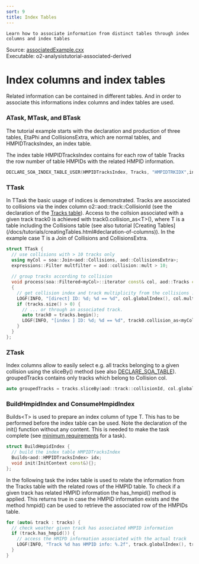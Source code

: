 ```yaml
---
sort: 9
title: Index Tables
---
```


```goal
Learn how to associate information from distinct tables through index columns and index tables
```

<div style="margin-bottom:5mm">
  Source: <a href="https://github.com/pbuehler/documentation/blob/main/docs/tutorials/code/" target="_blank">associatedExample.cxx</a><br>
  Executable: o2-analysistutorial-associated-derived
</div>

# Index columns and index tables

Related information can be contained in different tables. And in order to associate this informations index columns and index tables are used.

<a name="atask"></a>
### ATask, MTask, and BTask

The tutorial example starts with the declaration and production of three tables, EtaPhi and CollisionsExtra, which are normal tables, and HMPIDTracksIndex, an index table.

The index table HMPIDTracksIndex contains for each row of table Tracks the row number  of table HMPIDs with the related HMPID information.


```cpp
DECLARE_SOA_INDEX_TABLE_USER(HMPIDTracksIndex, Tracks, "HMPIDTRKIDX",indices::HMPIDId);
```

<a name="ttask"></a>
### TTask

In TTask the basic usage of indices is demonstrated. Tracks are associated to
collisions via the index column o2::aod::track::CollisionId (see the declaration
of the [Tracks
table](/docs/framework/datamodel.html#list-of-tables-defined-in-the-ao2d-data-files)).
Access to the collsion associated with a given track track0 is achieved with
track0.collision_as&lt;T&gt;(), where T is a table including the Collisions
table (see also tutorial [Creating Tables]
(/docs/tutorials/creatingTables.html#declaration-of-columns)).
In the example case T is a Join of Collisions and CollisionsExtra.

```cpp
struct TTask {
  // use collisions with > 10 tracks only
  using myCol = soa::Join<aod::Collisions, aod::CollisionsExtra>;
  expressions::Filter multfilter = aod::collision::mult > 10;
  
  // group tracks according to collision
  void process(soa::Filtered<myCol>::iterator const& col, aod::Tracks const& tracks)
  {
    // get collision index and track multiplicity from the collisions ...
    LOGF(INFO, "[direct] ID: %d; %d == %d", col.globalIndex(), col.mult(), tracks.size());
    if (tracks.size() > 0) {
      // ... or through an associated track.
      auto track0 = tracks.begin();
      LOGF(INFO, "[index ] ID: %d; %d == %d", track0.collision_as<myCol>().globalIndex(), track0.collision_as<myCol>().mult(), tracks.size());
    }
  }
};
```

<a name="ztask"></a>
### ZTask

Index columns allow to easily select e.g. all tracks belonging to a given collision using the sliceBy() method (see also [DECLARE_SOA_TABLE](/docs/tutorials/creatingTables.html#declaration-of-tables)).  groupedTracks contains only tracks which belong to Collision col.

```cpp
auto groupedTracks = tracks.sliceBy(aod::track::collisionId, col.globalIndex());
```

<a name="hmpidtask"></a>
### BuildHmpidIndex and ConsumeHmpidIndex

Builds&lt;T&gt; is used to prepare an index column of type T. This has to be performed
before the index table can be used. Note the declaration of the init() function
without any content. This is needed to make the task complete
(see [minimum requirements](/docs/tutorials/analysistask.html#tasks-workflows-data-analysis)
for a task).

```cpp
struct BuildHmpidIndex {
  // build the index table HMPIDTracksIndex
  Builds<aod::HMPIDTracksIndex> idx;
  void init(InitContext const&){};
};
```

In the following task the index table is used to relate the information from the Tracks table with the related rows of the HMPID table. To check if a given track has related HMPID information the has_hmpid() method is applied. This returns true in case the HMPID information exists and the method hmpid() can be used to retrieve the associated row of the HMPIDs table.

```cpp
for (auto& track : tracks) {
  // check weather given track has associated HMPID information
  if (track.has_hmpid()) {
    // access the HMIPD information associated with the actual track
    LOGF(INFO, "Track %d has HMPID info: %.2f", track.globalIndex(), track.hmpid().hmpidSignal());
  }
}
```



